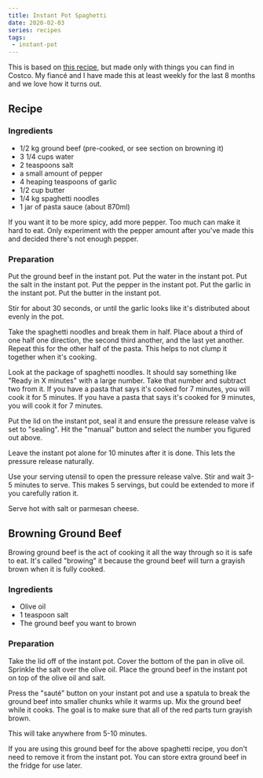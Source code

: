```yaml
---
title: Instant Pot Spaghetti
date: 2020-02-03
series: recipes
tags:
 - instant-pot
---
```


This is based on [this recipe][source], but made only with things you can find
in Costco. My fiancé and I have made this at least weekly for the last 8 months 
and we love how it turns out.

[source]: https://kristineskitchenblog.com/instant-pot-spaghetti/

## Recipe

### Ingredients

- 1/2 kg ground beef (pre-cooked, or see section on browning it)
- 3 1/4 cups water
- 2 teaspoons salt
- a small amount of pepper
- 4 heaping teaspoons of garlic
- 1/2 cup butter
- 1/4 kg spaghetti noodles
- 1 jar of pasta sauce (about 870ml)

If you want it to be more spicy, add more pepper. Too much can make it hard to
eat. Only experiment with the pepper amount after you've made this and decided
there's not enough pepper.

### Preparation

Put the ground beef in the instant pot. Put the water in the instant pot. Put
the salt in the instant pot. Put the pepper in the instant pot. Put the garlic
in the instant pot. Put the butter in the instant pot.

Stir for about 30 seconds, or until the garlic looks like it's distributed about
evenly in the pot.

Take the spaghetti noodles and break them in half. Place about a third of one
half one direction, the second third another, and the last yet another. Repeat
this for the other half of the pasta. This helps to not clump it together when
it's cooking.

Look at the package of spaghetti noodles. It should say something like "Ready in
X minutes" with a large number. Take that number and subtract two from it. If
you have a pasta that says it's cooked for 7 minutes, you will cook it for 5
minutes. If you have a pasta that says it's cooked for 9 minutes, you will cook
it for 7 minutes.

Put the lid on the instant pot, seal it and ensure the pressure release valve is
set to "sealing". Hit the "manual" button and select the number you figured out
above.

Leave the instant pot alone for 10 minutes after it is done. This lets the
pressure release naturally.

Use your serving utensil to open the pressure release valve. Stir and wait 3-5
minutes to serve. This makes 5 servings, but could be extended to more if you
carefully ration it.

Serve hot with salt or parmesan cheese.

## Browning Ground Beef

Browing ground beef is the act of cooking it all the way through so it is safe
to eat. It's called "browing" it because the ground beef will turn a grayish
brown when it is fully cooked.

### Ingredients

- Olive oil
- 1 teaspoon salt
- The ground beef you want to brown

### Preparation

Take the lid off of the instant pot. Cover the bottom of the pan in olive oil.
Sprinkle the salt over the olive oil. Place the ground beef in the instant pot
on top of the olive oil and salt.

Press the "sauté" button on your instant pot and use a spatula to break the
ground beef into smaller chunks while it warms up. Mix the ground beef while it
cooks. The goal is to make sure that all of the red parts turn grayish brown.

This will take anywhere from 5-10 minutes.

If you are using this ground beef for the above spaghetti recipe, you don't need
to remove it from the instant pot. You can store extra ground beef in the fridge
for use later.
